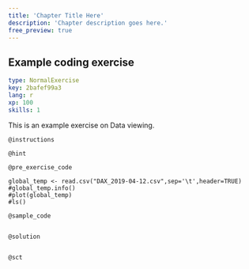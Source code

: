 ```yaml
---
title: 'Chapter Title Here'
description: 'Chapter description goes here.'
free_preview: true
---
```


## Example coding exercise

```yaml
type: NormalExercise
key: 2bafef99a3
lang: r
xp: 100
skills: 1
```

This is an example exercise on Data viewing.

`@instructions`


`@hint`


`@pre_exercise_code`
```{r}
global_temp <- read.csv("DAX_2019-04-12.csv",sep='\t',header=TRUE)
#global_temp.info()
#plot(global_temp)
#ls()

```

`@sample_code`
```{r}

```

`@solution`
```{r}

```

`@sct`
```{r}

```
